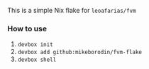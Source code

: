 This is a simple Nix flake for `leoafarias/fvm` 

### How to use

1. `devbox init`
2. `devbox add github:mikeborodin/fvm-flake`
3. `devbox shell`
